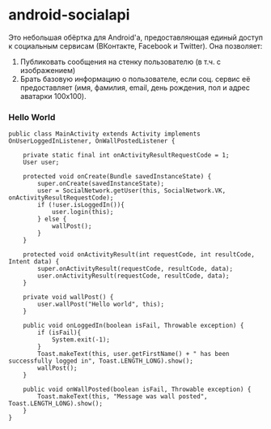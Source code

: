 android-socialapi
=================
Это небольшая обёртка для Android'а, предоставляющая единый доступ к социальным сервисам (ВКонтакте, Facebook и Twitter). Она позволяет:

1. Публиковать сообщения на стенку пользователю (в т.ч. с изображением)
1. Брать базовую информацию о пользователе, если соц. сервис её предоставляет (имя, фамилия, email, день рождения, пол и адрес аватарки 100x100).

### Hello World
```
public class MainActivity extends Activity implements OnUserLoggedInListener, OnWallPostedListener {

	private static final int onActivityResultRequestCode = 1;
	User user;

	protected void onCreate(Bundle savedInstanceState) {
		super.onCreate(savedInstanceState);
		user = SocialNetwork.getUser(this, SocialNetwork.VK, onActivityResultRequestCode);
		if (!user.isLoggedIn()){
			user.login(this);
		} else {
			wallPost();
		}
	}
	
	protected void onActivityResult(int requestCode, int resultCode, Intent data) {
		super.onActivityResult(requestCode, resultCode, data);
		user.onActivityResult(requestCode, resultCode, data);
	}
	
	private void wallPost() {
		user.wallPost("Hello world", this);
	}

	public void onLoggedIn(boolean isFail, Throwable exception) {
		if (isFail){
			System.exit(-1);
		}
		Toast.makeText(this, user.getFirstName() + " has been successfully logged in", Toast.LENGTH_LONG).show();
		wallPost();
	}

	public void onWallPosted(boolean isFail, Throwable exception) {
		Toast.makeText(this, "Message was wall posted", Toast.LENGTH_LONG).show();
	}
}
```